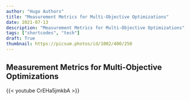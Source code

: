 ```yaml
---
author: "Hugo Authors"
title: "Measurement Metrics for Multi-Objective Optimizations"
date: 2021-07-13
description: "Measurement Metrics for Multi-Objective Optimizations"
tags: ["shortcodes", "tech"]
draft: True
thumbnail: https://picsum.photos/id/1002/400/250
---
```




## <!--more-->

## Measurement Metrics for Multi-Objective Optimizations

{{< youtube CrEHa5jmkbA >}}

<br>
